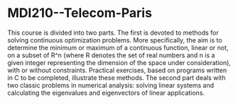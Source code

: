 # MDI210--Telecom-Paris

This course is divided into two parts.
The first is devoted to methods for solving continuous optimization problems. More specifically, the aim is to determine the minimum or maximum of a continuous function, linear or not, on a subset of R^n (where R denotes the set of real numbers and n is a given integer representing the dimension of the space under consideration), with or without constraints. Practical exercises, based on programs written in C to be completed, illustrate these methods.
The second part deals with two classic problems in numerical analysis: solving linear systems and calculating the eigenvalues and eigenvectors of linear applications.
